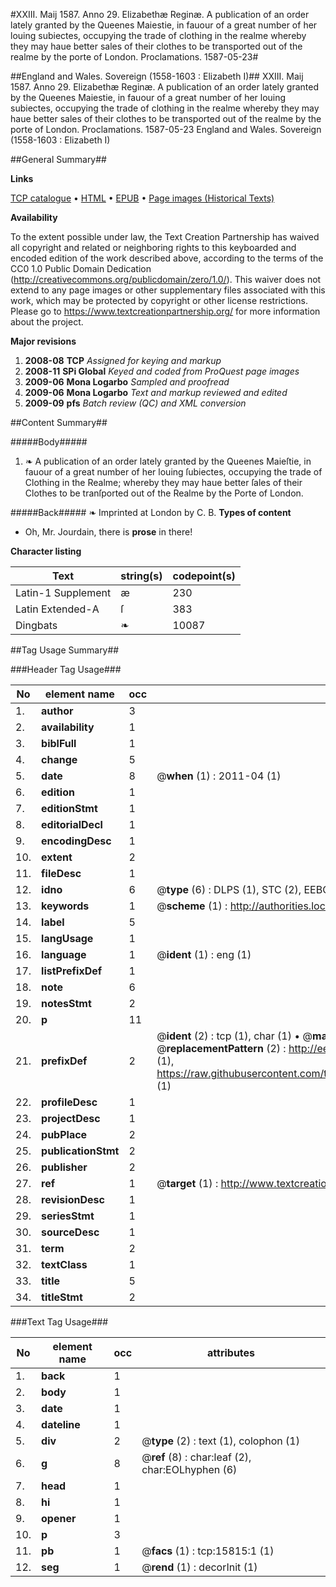 #XXIII. Maij 1587. Anno 29. Elizabethæ Reginæ. A publication of an order lately granted by the Queenes Maiestie, in fauour of a great number of her louing subiectes, occupying the trade of clothing in the realme whereby they may haue better sales of their clothes to be transported out of the realme by the porte of London. Proclamations. 1587-05-23#

##England and Wales. Sovereign (1558-1603 : Elizabeth I)##
XXIII. Maij 1587. Anno 29. Elizabethæ Reginæ. A publication of an order lately granted by the Queenes Maiestie, in fauour of a great number of her louing subiectes, occupying the trade of clothing in the realme whereby they may haue better sales of their clothes to be transported out of the realme by the porte of London.
Proclamations. 1587-05-23
England and Wales. Sovereign (1558-1603 : Elizabeth I)

##General Summary##

**Links**

[TCP catalogue](http://www.ota.ox.ac.uk/tcp/)  • 
[HTML](http://tei.it.ox.ac.uk/tcp/Texts-HTML/free/A21/A21837.html)  • 
[EPUB](http://tei.it.ox.ac.uk/tcp/Texts-EPUB/free/A21/A21837.epub) • 
[Page images (Historical Texts)](https://historicaltexts.jisc.ac.uk/eebo-99850603e)

**Availability**

To the extent possible under law, the Text Creation Partnership has waived all copyright and related or neighboring rights to this keyboarded and encoded edition of the work described above, according to the terms of the CC0 1.0 Public Domain Dedication (http://creativecommons.org/publicdomain/zero/1.0/). This waiver does not extend to any page images or other supplementary files associated with this work, which may be protected by copyright or other license restrictions. Please go to https://www.textcreationpartnership.org/ for more information about the project.

**Major revisions**

1. __2008-08__ __TCP__ *Assigned for keying and markup*
1. __2008-11__ __SPi Global__ *Keyed and coded from ProQuest page images*
1. __2009-06__ __Mona Logarbo__ *Sampled and proofread*
1. __2009-06__ __Mona Logarbo__ *Text and markup reviewed and edited*
1. __2009-09__ __pfs__ *Batch review (QC) and XML conversion*

##Content Summary##

#####Body#####

1. ❧ A publication of an order lately granted by the Queenes Maieſtie, in fauour of a great number of her louing ſubiectes, occupying the trade of Clothing in the Realme; whereby they may haue better ſales of their Clothes to be tranſported out of the Realme by the Porte of London.

#####Back#####
❧ Imprinted at London by C. B.
**Types of content**

  * Oh, Mr. Jourdain, there is **prose** in there!

**Character listing**


|Text|string(s)|codepoint(s)|
|---|---|---|
|Latin-1 Supplement|æ|230|
|Latin Extended-A|ſ|383|
|Dingbats|❧|10087|

##Tag Usage Summary##

###Header Tag Usage###

|No|element name|occ|attributes|
|---|---|---|---|
|1.|__author__|3||
|2.|__availability__|1||
|3.|__biblFull__|1||
|4.|__change__|5||
|5.|__date__|8| @__when__ (1) : 2011-04 (1)|
|6.|__edition__|1||
|7.|__editionStmt__|1||
|8.|__editorialDecl__|1||
|9.|__encodingDesc__|1||
|10.|__extent__|2||
|11.|__fileDesc__|1||
|12.|__idno__|6| @__type__ (6) : DLPS (1), STC (2), EEBO-CITATION (1), PROQUEST (1), VID (1)|
|13.|__keywords__|1| @__scheme__ (1) : http://authorities.loc.gov/ (1)|
|14.|__label__|5||
|15.|__langUsage__|1||
|16.|__language__|1| @__ident__ (1) : eng (1)|
|17.|__listPrefixDef__|1||
|18.|__note__|6||
|19.|__notesStmt__|2||
|20.|__p__|11||
|21.|__prefixDef__|2| @__ident__ (2) : tcp (1), char (1)  •  @__matchPattern__ (2) : ([0-9\-]+):([0-9IVX]+) (1), (.+) (1)  •  @__replacementPattern__ (2) : http://eebo.chadwyck.com/downloadtiff?vid=$1&page=$2 (1), https://raw.githubusercontent.com/textcreationpartnership/Texts/master/tcpchars.xml#$1 (1)|
|22.|__profileDesc__|1||
|23.|__projectDesc__|1||
|24.|__pubPlace__|2||
|25.|__publicationStmt__|2||
|26.|__publisher__|2||
|27.|__ref__|1| @__target__ (1) : http://www.textcreationpartnership.org/docs/. (1)|
|28.|__revisionDesc__|1||
|29.|__seriesStmt__|1||
|30.|__sourceDesc__|1||
|31.|__term__|2||
|32.|__textClass__|1||
|33.|__title__|5||
|34.|__titleStmt__|2||


###Text Tag Usage###

|No|element name|occ|attributes|
|---|---|---|---|
|1.|__back__|1||
|2.|__body__|1||
|3.|__date__|1||
|4.|__dateline__|1||
|5.|__div__|2| @__type__ (2) : text (1), colophon (1)|
|6.|__g__|8| @__ref__ (8) : char:leaf (2), char:EOLhyphen (6)|
|7.|__head__|1||
|8.|__hi__|1||
|9.|__opener__|1||
|10.|__p__|3||
|11.|__pb__|1| @__facs__ (1) : tcp:15815:1 (1)|
|12.|__seg__|1| @__rend__ (1) : decorInit (1)|
